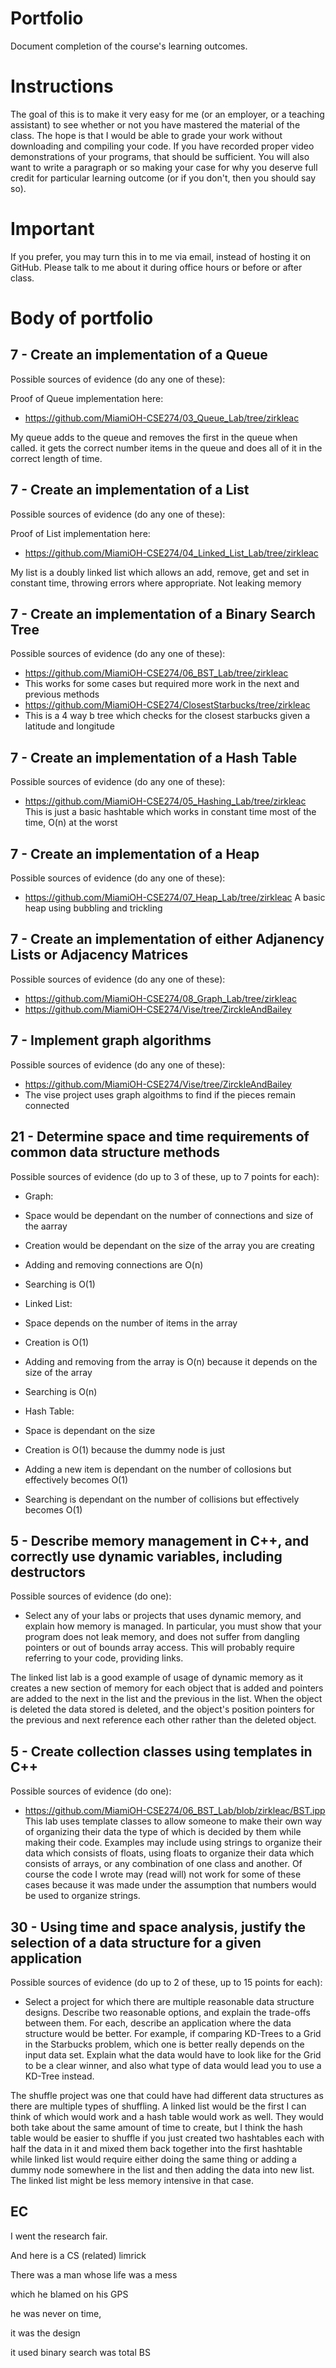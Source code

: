 Portfolio
=========

Document completion of the course's learning outcomes.

Instructions
====
The goal of this is to make it very easy for me (or an employer, or a teaching assistant) to see whether or not you have mastered the material of the class. The hope is that I would be able to grade your work without downloading and compiling your code. If you have recorded proper video demonstrations of your programs, that should be sufficient. You will also want to write a paragraph or so making your case for why you deserve full credit for particular learning outcome (or if you don't, then you should say so).

Important
=========
If you prefer, you may turn this in to me via email, instead of hosting it on GitHub. Please talk to me about it during office hours or before or after class.

Body of portfolio
====

7 - Create an implementation of a Queue
----
Possible sources of evidence (do any one of these):

Proof of Queue implementation here: 
* https://github.com/MiamiOH-CSE274/03_Queue_Lab/tree/zirkleac

My queue adds to the queue and removes the first in the queue when called. it gets the correct number
items in the queue and does all of it in the correct length of time.

7 - Create an implementation of a List
----
Possible sources of evidence (do any one of these):

Proof of List implementation here: 
* https://github.com/MiamiOH-CSE274/04_Linked_List_Lab/tree/zirkleac

My list is a doubly linked list which allows an add, remove, get and set in constant time, throwing errors where
appropriate. Not leaking memory


7 - Create an implementation of a Binary Search Tree
----
Possible sources of evidence (do any one of these):

* https://github.com/MiamiOH-CSE274/06_BST_Lab/tree/zirkleac
* This works for some cases but required more work in the next and previous methods
* https://github.com/MiamiOH-CSE274/ClosestStarbucks/tree/zirkleac
* This is a 4 way b tree which checks for the closest starbucks given a latitude and longitude


7 - Create an implementation of a Hash Table
----
Possible sources of evidence (do any one of these):

* https://github.com/MiamiOH-CSE274/05_Hashing_Lab/tree/zirkleac
This is just a basic hashtable which works in constant time most of the time, O(n) at the worst

7 - Create an implementation of a Heap
----
Possible sources of evidence (do any one of these):

* https://github.com/MiamiOH-CSE274/07_Heap_Lab/tree/zirkleac
A basic heap using bubbling and trickling 

7 - Create an implementation of either Adjanency Lists or Adjacency Matrices
----
Possible sources of evidence (do any one of these):

* https://github.com/MiamiOH-CSE274/08_Graph_Lab/tree/zirkleac
* https://github.com/MiamiOH-CSE274/Vise/tree/ZirckleAndBailey


7 - Implement graph algorithms
----
Possible sources of evidence (do any one of these):

* https://github.com/MiamiOH-CSE274/Vise/tree/ZirckleAndBailey
* The vise project uses graph algoithms to find if the pieces remain connected

21 - Determine space and time requirements of common data structure methods
-----
Possible sources of evidence (do up to 3 of these, up to 7 points for each):

*  Graph:
*  Space would be dependant on the number of connections and size of the aarray
*  Creation would be dependant on the size of the array you are creating
*  Adding and removing connections are O(n)
*  Searching is O(1)

*  Linked List:
*  Space depends on the number of items in the array
*  Creation is O(1)
*  Adding and removing from the array is O(n) because it depends on the size of the array
*  Searching is O(n)

*  Hash Table:
*  Space is dependant on the size
*  Creation is O(1) because the dummy node is just
*  Adding a new item is dependant on the number of collosions but effectively becomes O(1)
*  Searching is dependant on the number of collisions but effectively becomes O(1)


5 - Describe memory management in C++, and correctly use dynamic variables, including destructors
----
Possible sources of evidence (do one):

* Select any of your labs or projects that uses dynamic memory, and explain how memory is managed. In particular, you must show that your program does not leak memory, and does not suffer from dangling pointers or out of bounds array access. This will probably require referring to your code, providing links.

The linked list lab is a good example of usage of dynamic memory as it creates a new section of memory for each object that is added and pointers are added to the next in the list and the previous in the list. When the object is deleted the data stored is deleted, and the object's position pointers for the previous and next reference each other rather than the deleted object.

5 - Create collection classes using templates in C++
----
Possible sources of evidence (do one):

* https://github.com/MiamiOH-CSE274/06_BST_Lab/blob/zirkleac/BST.ipp
This lab uses template classes to allow someone to make their own way of organizing their data the type of which is decided by them while making their code. Examples may include using strings to organize their data which consists of floats, using floats to organize their data which consists of arrays, or any combination of one class and another. Of course the code I wrote may (read will) not work for some of these cases because it was made under the assumption that numbers would be used to organize strings.


30 - Using time and space analysis, justify the selection of a data structure for a given application
----

Possible sources of evidence (do up to 2 of these, up to 15 points for each):

* Select a project for which there are multiple reasonable data structure designs. Describe two reasonable options, and explain the trade-offs between them. For each, describe an application where the data structure would be better. For example, if comparing KD-Trees to a Grid in the Starbucks problem, which one is better really depends on the input data set. Explain what the data would have to look like for the Grid to be a clear winner, and also what type of data would lead you to use a KD-Tree instead.

The shuffle project was one that could have had different data structures as there are multiple types of shuffling. A linked list would be the first I can think of which would work and a hash table would work as well. They would both take about the same amount of time to create, but I think the hash table would be easier to shuffle if you just created two hashtables each with half the data in it and mixed them back together into the first hashtable while linked list would require either doing the same thing or adding a dummy node somewhere in the list and then adding the data into new list. The linked list might be less memory intensive in that case.


EC  
----
I went the research fair.

And here is a CS (related) limrick

There was a man whose life was a mess

which he blamed on his GPS

he was never on time,

it was the design

it used binary search was total BS

